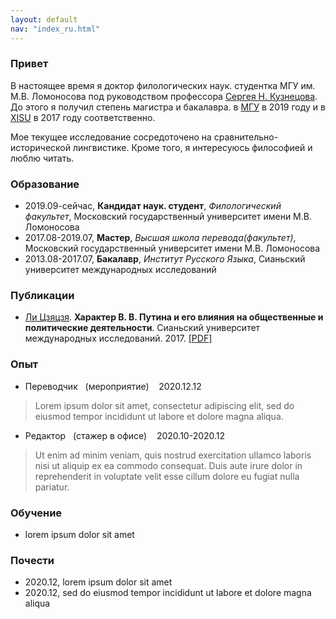 ```yaml
---
layout: default
nav: "index_ru.html"
---
```


### Привет
В настоящее время я доктор филологических наук. студентка МГУ им. М.В. Ломоносова под руководством профессора [Сергея Н. Кузнецова](http://genhis.philol.msu.ru/kuznecov-sergej-nikolaevich-professor-doktor-filologicheskix-nauk/).
До этого я получил степень магистра и бакалавра. в [МГУ](https://www.msu.ru/index.php) в 2019 году и в [XISU](https://www.xisu.edu.cn/) в 2017 году соответственно.

Мое текущее исследование сосредоточено на сравнительно-исторической лингвистике. Кроме того, я интересуюсь философией и люблю читать.



### Образование
- 2019.09-сейчас, **Кандидат наук. студент**, *Филологический факультет*, Московский государственный университет имени М.В. Ломоносова
- 2017.08-2019.07, **Мастер**, *Высшая школа перевода(факультет)*, Московский государственный университет имени М.В. Ломоносова
- 2013.08-2017.07, **Бакалавр**, *Институт Русского Языка*, Сианьский университет международных исследований



### Публикации
- <u>Ли Цзяцзя</u>. **Характер В. В. Путина и его влияния на общественные и политические деятельности**. Сианьский университет международных исследований. 2017. [\[PDF\]](#)



### Опыт
- Переводчик &nbsp; (мероприятие) &nbsp;&nbsp; 2020.12.12
> Lorem ipsum dolor sit amet, consectetur adipiscing elit, sed do eiusmod tempor incididunt ut labore et dolore magna aliqua.

- Редактор &nbsp; (стажер в офисе) &nbsp;&nbsp; 2020.10-2020.12
> Ut enim ad minim veniam, quis nostrud exercitation ullamco laboris nisi ut aliquip ex ea commodo consequat. Duis aute irure dolor in reprehenderit in voluptate velit esse cillum dolore eu fugiat nulla pariatur.



### Обучение
- lorem ipsum dolor sit amet



### Почести
- 2020.12, lorem ipsum dolor sit amet
- 2020.12, sed do eiusmod tempor incididunt ut labore et dolore magna aliqua
